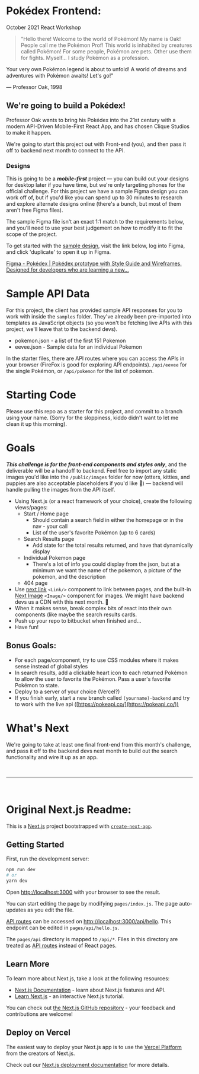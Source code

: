 # Pokédex Frontend:
October 2021 React Workshop

> "Hello there! Welcome to the world of Pokémon! My name is Oak! People call me the Pokémon Prof! This world is inhabited by creatures called Pokémon! For some people, Pokémon are pets. Other use them for fights. Myself… I study Pokémon as a profession.  

Your very own Pokémon legend is about to unfold! A world of dreams and adventures with Pokémon awaits! Let's go!"
> 

— Professor Oak, 1998

## We're going to build a Pokédex!

Professor Oak wants to bring his Pokédex into the 21st century with a modern API-Driven Mobile-First React App, and has chosen Clique Studios to make it happen.

We're going to start this project out with Front-end (you), and then pass it off to backend next month to connect to the API.

### Designs

This is going to be a ***mobile-first*** project — you can build out your designs for desktop later if you have time, but we're only targeting phones for the official challenge.  For this project we have a sample Figma design you can work off of, but if you'd like you can spend up to 30 minutes to research and explore alternate designs online (there's a bunch, but most of them aren't free Figma files).  

The sample Figma file isn't an exact 1:1 match to the requirements below, and you'll need to use your best judgement on how to modify it to fit the scope of the project.  

To get started with the [sample design](https://www.figma.com/community/file/979132880663340794), visit the link below, log into Figma, and click 'duplicate' to open it up in Figma.

[Figma - Pokédex | Pokédex prototype with Style Guide and Wireframes. Designed for developers who are learning a new...](https://www.figma.com/community/file/979132880663340794)

# Sample API Data

For this project, the client has provided sample API responses for you to work with inside the `samples` folder. They've already been pre-imported into templates as JavaScript objects (so you won't be fetching live APIs with this project, we'll leave that to the backend devs).  

- pokemon.json - a list of the first 151 Pokemon
- eevee.json - Sample data for an individual Pokemon

In the starter files, there are API routes where you can access the APIs in your browser (FireFox is good for exploring API endpoints).  `/api/eevee` for the single Pokémon, or `/api/pokemon` for the list of pokemon.

# Starting Code

Please use this repo as a starter for this project, and commit to a branch using your name. (Sorry for the sloppiness, kiddo didn't want to let me clean it up this morning).

# Goals

***This challenge is for the front-end components and styles only***, and the deliverable will be a handoff to backend.  Feel free to import any static images you'd like into the `/public/images` folder for now (otters, kitties, and puppies are also acceptable placeholders if you'd like 🦦) — backend will handle pulling the images from the API itself.

- Using Next.js (or a react framework of your choice), create the following views/pages:
    - Start / Home page
        - Should contain a search field in either the homepage or in the nav - your call
        - List of the user's favorite Pokémon (up to 6 cards)
    - Search Results page
        - Add state for the total results returned, and have that dynamically display
    - Individual Pokemon page
        - There's a lot of info you could display from the json, but at a minimum we want the name of the pokemon, a picture of the pokemon,  and the description
    - 404 page
- Use [next link](https://nextjs.org/docs/api-reference/next/link) `<Link/>` component to link between pages, and the built-in [Next Image](https://nextjs.org/docs/api-reference/next/image) `<Image/>` component for images.  We might have backend devs us a CDN with this next month. 👿
- When it makes sense, break complex bits of react into their own components (like maybe the search results cards.
- Push up your repo to bitbucket when finished and...
- Have fun!

## Bonus Goals:

- For each page/component, try to use CSS modules where it makes sense instead of global styles
- In search results, add a clickable heart icon to each returned Pokémon to allow the user to favorite the Pokémon.  Pass a user's favorite Pokémon to state.
- Deploy to a server of your choice (Vercel?)
- If you finish early, start a new branch called `(yourname)-backend` and try to work with the live api ([https://pokeapi.co/](https://pokeapi.co/))

# What's Next

We're going to take at least one final front-end from this month's challenge, and pass it off to the backend devs next month to build out the search functionality and wire it up as an app.

&nbsp;

---
&nbsp;

# Original Next.js Readme:

This is a [Next.js](https://nextjs.org/) project bootstrapped with [`create-next-app`](https://github.com/vercel/next.js/tree/canary/packages/create-next-app).

## Getting Started

First, run the development server:

```bash
npm run dev
# or
yarn dev
```

Open [http://localhost:3000](http://localhost:3000) with your browser to see the result.

You can start editing the page by modifying `pages/index.js`. The page auto-updates as you edit the file.

[API routes](https://nextjs.org/docs/api-routes/introduction) can be accessed on [http://localhost:3000/api/hello](http://localhost:3000/api/hello). This endpoint can be edited in `pages/api/hello.js`.

The `pages/api` directory is mapped to `/api/*`. Files in this directory are treated as [API routes](https://nextjs.org/docs/api-routes/introduction) instead of React pages.

## Learn More

To learn more about Next.js, take a look at the following resources:

- [Next.js Documentation](https://nextjs.org/docs) - learn about Next.js features and API.
- [Learn Next.js](https://nextjs.org/learn) - an interactive Next.js tutorial.

You can check out [the Next.js GitHub repository](https://github.com/vercel/next.js/) - your feedback and contributions are welcome!

## Deploy on Vercel

The easiest way to deploy your Next.js app is to use the [Vercel Platform](https://vercel.com/new?utm_medium=default-template&filter=next.js&utm_source=create-next-app&utm_campaign=create-next-app-readme) from the creators of Next.js.

Check out our [Next.js deployment documentation](https://nextjs.org/docs/deployment) for more details.
